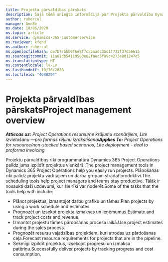```yaml
---
title: Projekta pārvaldības pārskats
description: Šajā tēmā sniegta informācija par Projekta pārvaldību Dynamics 365 Project Operations.
author: ruhercul
manager: AnnBe
ms.date: 10/06/2020
ms.topic: article
ms.service: dynamics-365-customerservice
ms.reviewer: kfend
ms.author: ruhercul
ms.openlocfilehash: de7b77bbb0f6e8f7c55aadc35d1f732f37d56615
ms.sourcegitcommit: 11a61db54119503e82faec5f99c4273e8d1247e5
ms.translationtype: HT
ms.contentlocale: lv-LV
ms.lasthandoff: 10/16/2020
ms.locfileid: "4080294"
---
```

# <a name="project-management-overview"></a><span data-ttu-id="40452-103">Projekta pārvaldības pārskats</span><span class="sxs-lookup"><span data-stu-id="40452-103">Project management overview</span></span>

<span data-ttu-id="40452-104">_**Attiecas uz:** Project Operations resursu/ne krājumu scenārijiem, Lite izvietošanu —pro formas rēķinu izrakstīšanai_</span><span class="sxs-lookup"><span data-stu-id="40452-104">_**Applies To:** Project Operations for resource/non-stocked based scenarios, Lite deployment - deal to proforma invoicing_</span></span>

<span data-ttu-id="40452-105">Projektu pārvaldības rīki programmatūrā Dynamics 365 Project Operations palīdz jums izpildīt projektus vienkārši.</span><span class="sxs-lookup"><span data-stu-id="40452-105">The project management tools in Dynamics 365 Project Operations help you easily run projects.</span></span> <span data-ttu-id="40452-106">Plānošanas rīki palīdz projektu vadītājiem un darba grupām strādāt produktīvi.</span><span class="sxs-lookup"><span data-stu-id="40452-106">The scheduling tools help project managers and teams stay productive.</span></span> <span data-ttu-id="40452-107">Tālāk ir nosaukti daži uzdevumi, kur šie rīki var noderēt.</span><span class="sxs-lookup"><span data-stu-id="40452-107">Some of the tasks that the tools help with include:</span></span>

- <span data-ttu-id="40452-108">Plānot projektus, izmantojot darbu grafiku un tāmes.</span><span class="sxs-lookup"><span data-stu-id="40452-108">Plan projects by using a work schedule and estimates.</span></span>
- <span data-ttu-id="40452-109">Prognozēt un izsekot projekta izmaksas un ieņēmumus.</span><span class="sxs-lookup"><span data-stu-id="40452-109">Estimate and track project costs and revenue.</span></span>
- <span data-ttu-id="40452-110">Izmantot projektu tāmes pārdošanas procesa laikā.</span><span class="sxs-lookup"><span data-stu-id="40452-110">Use project estimates during the sales process.</span></span>
- <span data-ttu-id="40452-111">Prognozēt resursu vajadzības projektiem, kuri atrodas uz pārdošanas ceļa.</span><span class="sxs-lookup"><span data-stu-id="40452-111">Forecast resource requirements for projects that are in the pipeline.</span></span>
- <span data-ttu-id="40452-112">Sekmīgi izpildīt projektus, izsekojot progresu un izmaksu patēriņu.</span><span class="sxs-lookup"><span data-stu-id="40452-112">Successfully deliver projects by tracking progress and cost consumption.</span></span>
